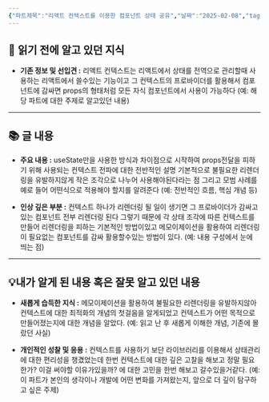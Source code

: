 ```yaml
---
{"파트제목":"리액트 컨텍스트를 이용한 컴포넌트 상태 공유","날짜":"2025-02-08","tags":["React","state","context"],"dg-publish":true,"permalink":"/v2/독서/리액트 훅을 활용한 마이크로 상태관리/리액트 컨텍스트를 이용한 컴포넌트 상태 공유/","dgPassFrontmatter":true}
---
```


## 📖 읽기 전에 알고 있던 지식

- **기존 정보 및 선입견 :** 리액트 컨텍스트는 리액트에서 상태를 전역으로 관리할때 사용하는 리액트에서 쓸수있는 기능이고 그 컨텍스트의 프로바이더를 활용해서 컴포넌트에 감싸면 props의 형태처럼 모든 자식 컴포넌트에서 사용이 가능하다
  (예: 해당 파트에 대한 주제로 알고있던 내용)

---
## 📚 글 내용

- **주요 내용  :** useState만을 사용한 방식과 차이점으로 시작하여 props전달을 피하기 위해 사용되는 컨텍스트 전파에 대한 전반적인 설명 기본적으로 불필요한 리렌더링을 유발하지않게 작은 조각으로 나누어 사용해야된다라는 점 그리고 모범 사례를 예로 들어 어떤식으로 적용해야 할지를 알려준다
  (예: 전반적인 흐름, 핵심 개념 등)
  
- **인상 깊은 부분 :** 컨텍스트 하나가 리렌더링 될 일이 생기면 그 프로바이더가 감싸고있는 컴포넌트 전부 리렌더링 된다 그렇기 때문에 각 상태 조각에 따른 컨텍스트를 만들어 리렌더링을 피하는 기본적인 방법이있고 메모이제이션을 활용하여 리렌더링이 필요없는 컴포넌트를 감싸 활용할수있는 방법이 있다.
  (예: 내용 구성에서 눈에 띄는 점)

---
## 💡내가 알게 된 내용 혹은 잘못 알고 있던 내용

- **새롭게 습득한 지식 :** 메모이제이션을 활용하여 불필요한 리렌더링을 유발하지않아 컨텍스트에 대한 최적화의 개념의 첫걸음을 알게되었고 컨텍스트가 어떤 목적으로 만들어졌는지에 대한 개념을 알았다.
  (예: 읽고 난 후 새롭게 이해한 개념, 기존에 몰랐던 사실)
  
- **개인적인 성찰 및 응용 :** 컨텍스트를 사용하기 보단 라이브러리를 이용해서 상태관리에 대한 편리성을 챙겼었는데 한번 컨텍스트에 대한 깊은 고찰을 해보고 정말 필요한가? 이걸 써야할 이유가있을까? 에 대한 고민을 한번 해보고 갈수있을거같다.
  (예: 이 파트가 본인의 생각이나 개발에 어떤 변화를 가져왔는지, 앞으로 더 깊이 탐구하고 싶은 주제)
